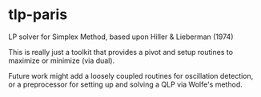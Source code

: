 # tlp-paris
LP solver for Simplex Method, based upon Hiller &amp; Lieberman (1974)

This is really just a toolkit that provides a pivot and setup
routines to maximize or minimize (via dual).

Future work might add a loosely coupled routines for oscillation
detection, or a preprocessor for setting up and solving a QLP
via Wolfe's method.
